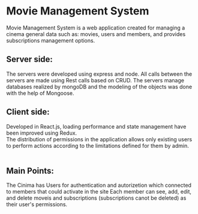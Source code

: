 # Movie Management System
 Movie Management System is a web application created for managing a cinema general data such as: movies, users and members, and provides subscriptions management options.
 

## Server side:
The servers were developed using express and node.
All calls between the servers are made using Rest calls based on CRUD.
The servers manage databases realized by mongoDB and the modeling of the objects was done with the help of Mongoose.

## Client side:
Developed in React.js, loading performance and state management have been improved using Redux.<br/>
The distribution of permissions in the application allows only existing users to perform actions according to the limitations defined for them by admin.<br/><br/>

## Main Points:
The Cinima has Users for authentication and autorizetion which connected to members that could activate in the site
Each member can see, add, edit, and delete moveis and subscriptions (subscriptions canot be deleted) as their user's permissions.<br/>
